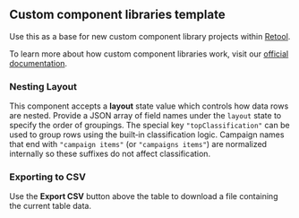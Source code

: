 ## Custom component libraries template

Use this as a base for new custom component library projects within [Retool](https://www.retool.com).

To learn more about how custom component libraries work, visit our [official documentation](https://docs.retool.com/apps/guides/custom/custom-component-libraries).

### Nesting Layout

This component accepts a **layout** state value which controls how data rows are
nested. Provide a JSON array of field names under the `layout` state to specify
the order of groupings. The special key `"topClassification"` can be used to
group rows using the built‑in classification logic. Campaign names that end with
`"campaign items"` (or `"campaigns items"`) are normalized internally so these
suffixes do not affect classification.

### Exporting to CSV

Use the **Export CSV** button above the table to download a file containing the
current table data.
